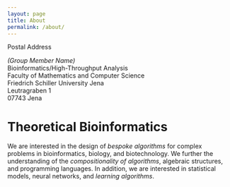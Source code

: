 ```yaml
---
layout: page
title: About
permalink: /about/
---
```


Postal Address

*(Group Member Name)*
<br>
Bioinformatics/High-Throughput Analysis
<br>
Faculty of Mathematics and Computer Science
<br>
Friedrich Schiller University Jena
<br>
Leutragraben 1
<br>
07743 Jena
<br>

# Theoretical Bioinformatics

We are interested in the design of *bespoke algorithms* for complex problems in bioinformatics,
biology, and biotechnology. We further the understanding of the *compositionality of algorithms*,
algebraic structures, and programming languages. In addition, we are interested in statistical
models, neural networks, and *learning algorithms*.

